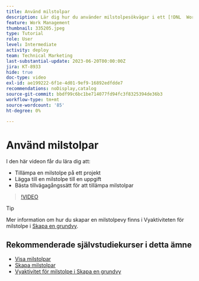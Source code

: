 ```yaml
---
title: Använd milstolpar
description: Lär dig hur du använder milstolpesökvägar i ett [!DNL  Workfront] projekt och associerar nyckelaktiviteter som milstolpesteg i projektet.
feature: Work Management
thumbnail: 335205.jpeg
type: Tutorial
role: User
level: Intermediate
activity: deploy
team: Technical Marketing
last-substantial-update: 2023-06-20T00:00:00Z
jira: KT-8933
hide: true
doc-type: video
exl-id: ae199222-6f1e-4d01-9ef9-16892edfdde7
recommendations: noDisplay,catalog
source-git-commit: bbdf99c6bc1be714077fd94fc3f8325394de36b3
workflow-type: tm+mt
source-wordcount: '85'
ht-degree: 0%

---
```


# Använd milstolpar

I den här videon får du lära dig att:

* Tillämpa en milstolpe på ett projekt
* Lägga till en milstolpe till en uppgift
* Bästa tillvägagångssätt för att tillämpa milstolpar

>[!VIDEO](https://video.tv.adobe.com/v/335205/?quality=12&learn=on&enablevpops=1)

>[!TIP]
>
>Mer information om hur du skapar en milstolpevy finns i Vyaktiviteten för milstolpe i [Skapa en grundvy](/help/reporting/basic-reporting/create-a-basic-view.md).

## Rekommenderade självstudiekurser i detta ämne

* [Visa milstolpar](/help/manage-work/approval-processes-and-milestone-paths/view-milestones.md)
* [Skapa milstolpar](/help/administration-and-setup/approval-processes-and-milestone-paths/creating-milestones.md)
* [Vyaktivitet för milstolpe i Skapa en grundvy](/help/reporting/basic-reporting/create-a-basic-view.md)
